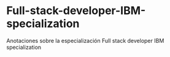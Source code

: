 # Full-stack-developer-IBM-specialization
Anotaciones sobre la especialización Full stack developer IBM specialization
